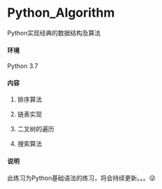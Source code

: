 # Python_Algorithm
Python实现经典的数据结构及算法



#### 环境

Python 3.7



#### 内容

1. 排序算法

2. 链表实现

3. 二叉树的遍历

4. 搜索算法

   

#### 说明

此练习为Python基础语法的练习，将会持续更新。。。😜

